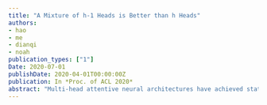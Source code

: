 ```yaml
---
title: "A Mixture of h-1 Heads is Better than h Heads"
authors:
- hao
- me
- dianqi
- noah
publication_types: ["1"]
Date: 2020-07-01
publishDate: 2020-04-01T00:00:00Z
publication: In *Proc. of ACL 2020*
abstract: "Multi-head attentive neural architectures have achieved state-of-the-art results on a variety of natural language processing tasks. Evidence has shown that they are overparameterized; attention heads can be pruned without significant performance loss. In this work, we instead 'reallocate' them-the model learns to activate different heads on different inputs. Drawing connections between multi-head attention and mixture of experts, we propose the <b>m</b>ixture of <b>a</b>ttentive <b>e</b>xperts model (MAE). MAE is trained using a block coordinate descent algorithm that alternates between updating (1) the responsibilities of the experts and (2) their parameters. Experiments on machine translation and language modeling show that MAE outperforms strong baselines on both tasks. Particularly, on the WMT14 English to German translation dataset, MAE improves over 'transformer-base' by 0.8 BLEU, with a comparable number of parameters. Our analysis shows that our model learns to specialize different experts to different inputs."
---
```

